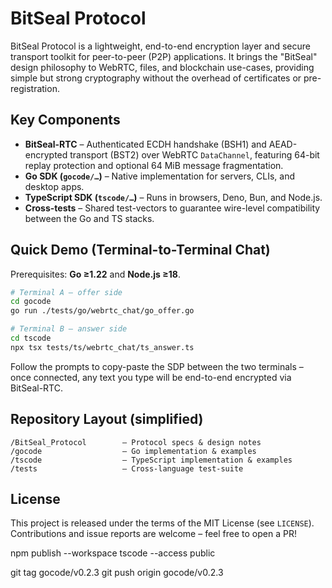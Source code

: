 # BitSeal Protocol

BitSeal Protocol is a lightweight, end-to-end encryption layer and secure transport toolkit for peer-to-peer (P2P) applications.  It brings the "BitSeal" design philosophy to WebRTC, files, and blockchain use-cases, providing simple but strong cryptography without the overhead of certificates or pre-registration.

## Key Components

* **BitSeal-RTC** – Authenticated ECDH handshake (BSH1) and AEAD-encrypted transport (BST2) over WebRTC `DataChannel`, featuring 64-bit replay protection and optional 64 MiB message fragmentation.
* **Go SDK (`gocode/…`)** – Native implementation for servers, CLIs, and desktop apps.
* **TypeScript SDK (`tscode/…`)** – Runs in browsers, Deno, Bun, and Node.js.
* **Cross-tests** – Shared test-vectors to guarantee wire-level compatibility between the Go and TS stacks.

## Quick Demo (Terminal-to-Terminal Chat)

Prerequisites: **Go ≥1.22** and **Node.js ≥18**.

```bash
# Terminal A – offer side
cd gocode
go run ./tests/go/webrtc_chat/go_offer.go
```

```bash
# Terminal B – answer side
cd tscode
npx tsx tests/ts/webrtc_chat/ts_answer.ts
```

Follow the prompts to copy-paste the SDP between the two terminals – once connected, any text you type will be end-to-end encrypted via BitSeal-RTC.

## Repository Layout (simplified)

```
/BitSeal_Protocol        – Protocol specs & design notes
/gocode                  – Go implementation & examples
/tscode                  – TypeScript implementation & examples
/tests                   – Cross-language test-suite
```

## License

This project is released under the terms of the MIT License (see `LICENSE`).  Contributions and issue reports are welcome – feel free to open a PR!



npm publish --workspace tscode --access public

git tag gocode/v0.2.3
git push origin gocode/v0.2.3